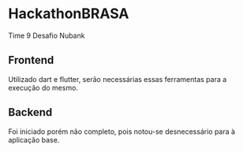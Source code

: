 # HackathonBRASA

Time 9
Desafio Nubank

## Frontend
Utilizado dart e flutter, serão necessárias essas ferramentas para a execução do mesmo.

## Backend
Foi iniciado porém não completo, pois notou-se desnecessário para à aplicação base.
